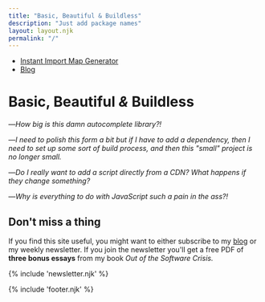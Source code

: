 ```yaml
---
title: "Basic, Beautiful & Buildless"
description: "Just add package names"
layout: layout.njk
permalink: "/"
---
```


<div class="Front">

<nav class="Nav"><ul><li><a href="/instant-import-maps/" class="Front-nav">Instant Import Map Generator</a></li> <li><a href="https://baldurbjarnason.com/" class="Front-nav">Blog</a></li></ul></nav>

<h1 id="site-Front" class="Front-heading">
<span class="Front-heading-part">Basic,</span>
<span class="Front-heading-part">Beautiful <em>&amp;</em></span>
<span class="Front-heading-part"><strong>Buildless</strong></span>
</h1>

&mdash;_How big is this damn autocomplete library?!_

&mdash;_I need to polish this form a bit but if I have to add a dependency, then I need to set up some sort of build process, and then this "small" project is no longer small._

&mdash;_Do I really want to add a script directly from a CDN? What happens if they change something?_

&mdash;_Why is everything to do with JavaScript such a pain in the ass?!_

<div class="Front-newsletter">

## Don't miss a thing

If you find this site useful, you might want to either subscribe to my [blog](https://wwww.baldurbjarnason.com/) or my weekly newsletter. If you join the newsletter you'll get a free PDF of <strong>three bonus essays</strong> from my book <em>Out of the Software Crisis.</em>

{% include 'newsletter.njk' %}

</div>


{% include 'footer.njk' %}

</div>


